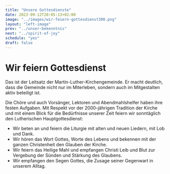 ```yaml
---
title: "Unsere Gottesdienste"
date: 2023-09-12T20:05:13+02:00
image: "../images/wir-feiern-gottesdienst300.png"
layout: "left-image"
prev: "../unser-bekenntnis"
next: "../spirit-of-joy"
schedule: "yes"
draft: false
---
```


# Wir feiern Gottesdienst

Das ist der Leitsatz der Martin-Luther-Kirchengemeinde. Er macht deutlich, dass die Gemeinde nicht nur im Miterleben, sondern auch im Mitgestalten aktiv beteiligt ist.

Die Chöre und auch Vorsänger, Lektoren und Abendmahlshelfer haben ihre festen Aufgaben. Mit Respekt vor der 2000-jährigen Tradition der Kirche und mit einem Blick für die Bedürfnisse unserer Zeit feiern wir sonntäglich den Lutherischen Hauptgottesdienst:

- Wir beten an und feiern die Liturgie mit alten und neuen Liedern, mit Lob und Dank.
- Wir hören das Wort Gottes, Worte des Lebens und bekennen mit der ganzen Christenheit den Glauben der Kirche.
- Wir feiern das Heilige Mahl und empfangen Christi Leib und Blut zur Vergebung der Sünden und Stärkung des Glaubens.
- Wir empfangen den Segen Gottes, die Zusage seiner Gegenwart in unserem Alltag.
